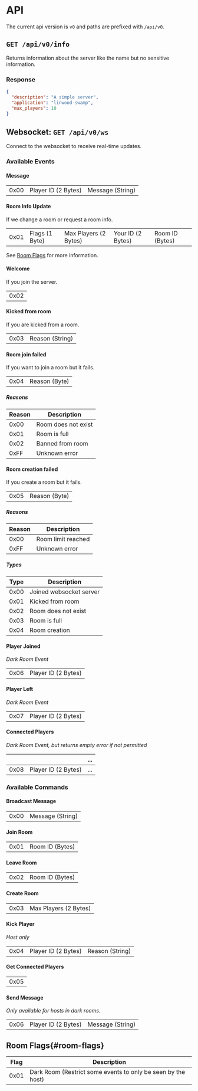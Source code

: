 # API

The current api version is `v0` and paths are prefixed with `/api/v0`.

## `GET /api/v0/info`

Returns information about the server like the name but no sensitive information.

### Response

```json
{
  "description": "A simple server",
  "application": "linwood-swamp",
  "max_players": 10
}
```

## Websocket: `GET /api/v0/ws`

Connect to the websocket to receive real-time updates.

### Available Events

#### Message

|      |                     |                  |
| ---- | ------------------- | ---------------- |
| 0x00 | Player ID (2 Bytes) | Message (String) |

#### Room Info Update

If we change a room or request a room info.

|      |                |                       |                   |                 |
| ---- | -------------- | --------------------- | ----------------- | --------------- |
| 0x01 | Flags (1 Byte) | Max Players (2 Bytes) | Your ID (2 Bytes) | Room ID (Bytes) |

See [Room Flags](#room-flags) for more information.

#### Welcome

If you join the server.

|      |
| ---- |
| 0x02 |

#### Kicked from room

If you are kicked from a room.

|      |                 |
| ---- | --------------- |
| 0x03 | Reason (String) |

#### Room join failed

If you want to join a room but it fails.

|      |               |
| ---- | ------------- |
| 0x04 | Reason (Byte) |

##### Reasons

| Reason | Description         |
| ------ | ------------------- |
| 0x00   | Room does not exist |
| 0x01   | Room is full        |
| 0x02   | Banned from room    |
| 0xFF   | Unknown error       |

#### Room creation failed

If you create a room but it fails.

|      |               |
| ---- | ------------- |
| 0x05 | Reason (Byte) |

##### Reasons

| Reason | Description        |
| ------ | ------------------ |
| 0x00   | Room limit reached |
| 0xFF   | Unknown error      |

##### Types

| Type | Description             |
| ---- | ----------------------- |
| 0x00 | Joined websocket server |
| 0x01 | Kicked from room        |
| 0x02 | Room does not exist     |
| 0x03 | Room is full            |
| 0x04 | Room creation           |

#### Player Joined

*Dark Room Event*

|      |                     |
| ---- | ------------------- |
| 0x06 | Player ID (2 Bytes) |

#### Player Left

*Dark Room Event*

|      |                     |
| ---- | ------------------- |
| 0x07 | Player ID (2 Bytes) |

#### Connected Players

*Dark Room Event, but returns empty error if not permitted*

|      |                     | ... |
| ---- | ------------------- | --- |
| 0x08 | Player ID (2 Bytes) | ... |

### Available Commands

#### Broadcast Message

|      |                  |
| ---- | ---------------- |
| 0x00 | Message (String) |

#### Join Room

|      |                 |
| ---- | --------------- |
| 0x01 | Room ID (Bytes) |

#### Leave Room

|      |                 |
| ---- | --------------- |
| 0x02 | Room ID (Bytes) |

#### Create Room

|      |                       |
| ---- | --------------------- |
| 0x03 | Max Players (2 Bytes) |

#### Kick Player

*Host only*

|      |                     |                 |
| ---- | ------------------- | --------------- |
| 0x04 | Player ID (2 Bytes) | Reason (String) |

#### Get Connected Players

|      |
| ---- |
| 0x05 |

#### Send Message

*Only available for hosts in dark rooms.*

|      |                     |                  |
| ---- | ------------------- | ---------------- |
| 0x06 | Player ID (2 Bytes) | Message (String) |

## Room Flags{#room-flags}

| Flag | Description                                                  |
| ---- | ------------------------------------------------------------ |
| 0x01 | Dark Room (Restrict some events to only be seen by the host) |
